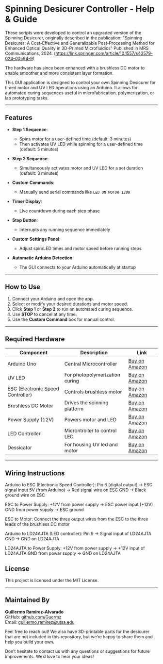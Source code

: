 # Spinning Desicurer Controller - Help & Guide

These scripts were developed to control an upgraded version of the Spinning Desicurer, originally described in the publication:
"Spinning Desicurer: A Cost-Effective and Generalizable Post-Processing Method for Enhanced Optical Quality in 3D-Printed Microfluidics"
Published in MRS Communications, 2024. (https://link.springer.com/article/10.1557/s43579-024-00594-9)

The hardware has since been enhanced with a brushless DC motor to enable smoother and more consistent layer formation.

This GUI application is designed to control your own Spinning Desicurer for timed motor and UV LED operations using an Arduino. It allows for automated curing sequences useful in microfabrication, polymerization, or lab prototyping tasks.

---

## Features

- **Step 1 Sequence**:
  - Spins motor for a user-defined time (default: 3 minutes)
  - Then activates UV LED while spinning for a user-defined time (default: 5 minutes)

- **Step 2 Sequence**:
  - Simultaneously activates motor and UV LED for a set duration (default: 3 minutes)

- **Custom Commands**:
  - Manually send serial commands like `LED ON MOTOR 1200`

- **Timer Display**:
  - Live countdown during each step phase

- **Stop Button**:
  - Interrupts any running sequence immediately

- **Custom Settings Panel**:
  - Adjust spin/LED times and motor speed before running steps

- **Automatic Arduino Detection**:
  - The GUI connects to your Arduino automatically at startup

---

## How to Use

1. Connect your Arduino and open the app.
2. Select or modify your desired durations and motor speed.
3. Click **Step 1** or **Step 2** to run an automated curing sequence.
4. Use **STOP** to cancel at any time.
5. Use the **Custom Command** box for manual control.

---

## Required Hardware

| Component         | Description                             | Link                            |
|------------------|-----------------------------------------|---------------------------------|
| Arduino Uno      | Central Microcontroller | [Buy on Amazon](https://www.amazon.com/Arduino-A000066-ARDUINO-UNO-R3/dp/B008GRTSV6/ref=sr_1_5?crid=28YRPWR3AXFE0&dib=eyJ2IjoiMSJ9.VZl_WiFg-4H_p0-BXr9pa0HoKSbb-SFea21hVZZ6cALU8pwAELbygBcjFL03D8MMjRtwqyz59Jvp4YYmEdUap3MpKeozJvDxvwig6L2iVhVXsriMFErl9ETMgpmSO-ahf6IrtGsRTevHpcYVJShXXmi6A4qOGW9q3ZWwIVUPviCdzaYyR0JX0N8edYo_liEQlyRgPFWuNkwM-dGEaxXo5pxmemN8F0KNog--RsqUtbQ.78hK3veeR6hJv7zEipbFKVC3KxY1hRzStcLQebcx2tk&dib_tag=se&keywords=arduino&qid=1747169415&sprefix=arduino+uno%2Caps%2C302&sr=8-5)             |
| UV LED           | For photopolymerization curing         | [Buy on Amazon](https://www.amazon.com/Chanzon-Ultraviolet-Emitter-Components-Lighting/dp/B01DBZK2C6?th=1)             |
| ESC (Electronic Speed Controller) | Controls brushless motor       | [Buy on Amazon](https://www.amazon.com/RC-Brushless-Electric-Controller-bullet/dp/B0754H7XZZ/ref=sr_1_8?crid=SARKJWAQ9XVZ&dib=eyJ2IjoiMSJ9.Li96wegYvrs7mtYR8L0iICDO5JP0YEMfBC20ueTgDGn5Qrbxqm6M3NYRAWXMZ7RAxehmZUTbfJPNKaybZGmtcuZZMuyrPsp-jooFE6lO_KpIxnGU746vGZOUvcpUFtdvLnPFL8sPsnn4v_wlzPVZ8Lj0Wkw31rlliG9idndn_2Tv2U1lEZHWM7mKWnQaJAYzrcA0ggcBsFUJEwWAF-HaOT1KvIBdl0tcmGClWsdZunQPzXG-JwI3hx2nDh8bAK3BOFgXRIU3A-T38pGOojfXVwb6Ves7_Xmidp3QFoy6Nh236NjvJM8YcC1ITFq3mgmoX6kwZ9-Y3d1SQ8rNIw77MoeEyxRsRlFKrVLDOhSpqR9l1VU3-xh6yZrqh4UrIE9T2Z43BU4pJrhLyuzsTapYe46jBRmzlmEmfTHf7n7sbr3ueRxS2_qkdtw-5l4xDQ4f.4uH1uNzvZOuYMWVUr1DTc2slQ4TrFTgDHD-G8wAtcjo&dib_tag=se&keywords=electronic%2Bspeed%2Bcontroller%2Bbrushless%2Bmotor&qid=1743444372&sprefix=electronic%2Bspeed%2Bcontroller%2Bbrushless%2Bmotor%2Caps%2C300&sr=8-8&th=1)             |
| Brushless DC Motor | Drives the spinning platform           | [Buy on Amazon](https://www.amazon.com/dp/B0841TWF7N/?coliid=I2BD8XCIV34OAP&colid=YT4QZJ7KA01P&ref_=list_c_wl_lv_ov_lig_dp_it&th=1)             |
| Power Supply (12V) | Powers motor and LED          | [Buy on Amazon](https://www.amazon.com/BOSYTRO-Converter-Switching-Electronic-Instruments/dp/B0DJQT5MB9/ref=sr_1_3?crid=3V6433N3CGGV1&dib=eyJ2IjoiMSJ9.F6tb4Ttf-JNKrwLe6btLkkMSQUbBT9c53bL0_n0sO7vq2H3s5pXDK-74I7mqGaDuXrkVkF63cWDoAOVT6HfqjkeMXf5gkYa81xUP1NvWcfJtq5scpF2zMcXKFp7elfdrmcqr2xDyKh-UrBllPcrNqtzQwzMvTyTfV4MoZkjPcPPXu8-LRt-oimWB_Am9KdwGCuMU9NTpEYEwUlzRKo_vgbtRMrl37xs33PMB86j7_Rg.L-_cWpO140QQmVQbqeRlRVcUewc-qIbbFJX7WW1IMt8&dib_tag=se&keywords=power%2Bsupply%2B40A&qid=1743186990&sprefix=power%2Bsupply%2B40a%2Caps%2C147&sr=8-3&th=1)             |
| LED Controller     | Microntroller to control LED           |[Buy on Amazon](https://www.amazon.com/dp/B08T9JJW6Y?ref=ppx_yo2ov_dt_b_fed_asin_title)             |
| Dessicator | For housing UV led and motor | [Buy on Amazon](https://www.amazon.com/Bel-Art-Polycarbonate-Desiccator-Polypropylene-F42020-0000/dp/B002VBW9RS/ref=sr_1_5?crid=PBMCREC7RRU8&dib=eyJ2IjoiMSJ9.iqb1nQx9tdvalGNQpwYILNzb5Se0UqYZvOLdoLveOnJDIfeqIIz7GMO1oah5vCMVf8f88eUK7MeuNWVyFJJB1GnIJDdjem78BFcvYw_psaucFqk0lm6GOWIssqhsJIhSt8CDqBMb0VLihxMxqyGVqnuHSAFF0Et4ko0nVVSg0C8imnI6AoKkOOTjnzoP-zG7r4BxRi9h35wCe84qOLvk_8vh81RhMCrjRWO7pq9Rc24.q8-ptPEVycTNPJxpRL0HcImCTo7V7SFc3eOKkl2u6dg&dib_tag=se&keywords=dessicator&qid=1747169595&sprefix=dessicat%2Caps%2C230&sr=8-5&ufe=app_do%3Aamzn1.fos.9fe8cbfa-bf43-43d1-a707-3f4e65a4b666&th=1)             |

---

## Wiring Instructions 
Arduino to ESC (Electronic Speed Controller):
    Pin 6 (digital output) → ESC signal input
    5V (from Arduino) → Red signal wire on ESC 
    GND → Black ground wire on ESC

ESC to Power Supply:
    +12V from power supply → ESC power input (+12V)
    GND from power supply → ESC ground

ESC to Motor:
    Connect the three output wires from the ESC to the three leads of the brushless DC motor

Arduino to LD24AJTA (LED controller):
    Pin 9 → Signal input of LD24AJTA
    GND → GND on LD24AJTA

LD24AJTA to Power Supply:
    +12V from power supply → +12V input of LD24AJTA
    GND from power supply → GND on LD24AJTA

## License

This project is licensed under the MIT License.

---

## Maintained By

**Guillermo Ramirez-Alvarado**  
GitHub: [github.com/Guermz](https://github.com/Guermz)  
Email: guillermo.ramirez@utsa.edu

Feel free to reach out! We also have 3D-printable parts for the desicurer that are not included in this repository, but we’re happy to share them and help you build your own.

Don’t hesitate to contact us with any questions or suggestions for future improvements. We’d love to hear your ideas!

